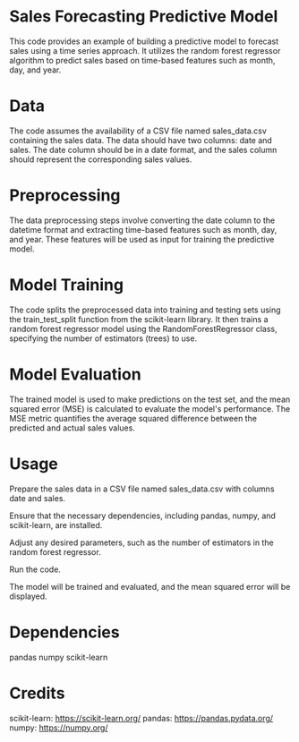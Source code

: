 # Sales Forecasting Predictive Model
This code provides an example of building a predictive model to forecast sales using a time series approach. It utilizes the random forest regressor algorithm to predict sales based on time-based features such as month, day, and year.

# Data
The code assumes the availability of a CSV file named sales_data.csv containing the sales data. The data should have two columns: date and sales. The date column should be in a date format, and the sales column should represent the corresponding sales values.

# Preprocessing
The data preprocessing steps involve converting the date column to the datetime format and extracting time-based features such as month, day, and year. These features will be used as input for training the predictive model.

# Model Training
The code splits the preprocessed data into training and testing sets using the train_test_split function from the scikit-learn library. It then trains a random forest regressor model using the RandomForestRegressor class, specifying the number of estimators (trees) to use.

# Model Evaluation
The trained model is used to make predictions on the test set, and the mean squared error (MSE) is calculated to evaluate the model's performance. The MSE metric quantifies the average squared difference between the predicted and actual sales values.

# Usage
Prepare the sales data in a CSV file named sales_data.csv with columns date and sales.

Ensure that the necessary dependencies, including pandas, numpy, and scikit-learn, are installed.

Adjust any desired parameters, such as the number of estimators in the random forest regressor.

Run the code.

The model will be trained and evaluated, and the mean squared error will be displayed.

# Dependencies
pandas
numpy
scikit-learn

# Credits
scikit-learn: https://scikit-learn.org/
pandas: https://pandas.pydata.org/
numpy: https://numpy.org/
